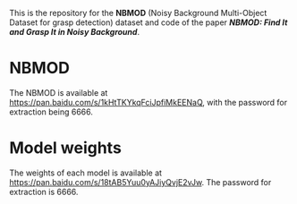 This is the repository for the **NBMOD** (Noisy Background Multi-Object Dataset for grasp detection) dataset and code of the paper ***NBMOD: Find It and Grasp It in Noisy Background***.

# NBMOD
The NBMOD is available at https://pan.baidu.com/s/1kHtTKYkqFciJpfiMkEENaQ, with the password for extraction being 6666.

# Model weights
The weights of each model is available at https://pan.baidu.com/s/18tAB5Yuu0yAJiyQvjE2vJw. The password for extraction is 6666.

